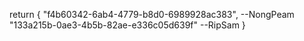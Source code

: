 return {
"f4b60342-6ab4-4779-b8d0-6989928ac383", --NongPeam
"133a215b-0ae3-4b5b-82ae-e336c05d639f" --RipSam
}
